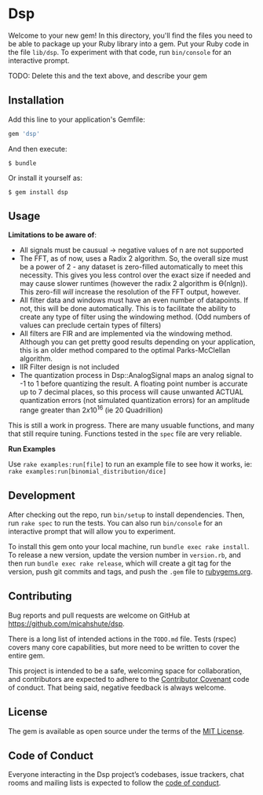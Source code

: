 # Dsp

Welcome to your new gem! In this directory, you'll find the files you need to be able to package up your Ruby library into a gem. Put your Ruby code in the file `lib/dsp`. To experiment with that code, run `bin/console` for an interactive prompt.

TODO: Delete this and the text above, and describe your gem

## Installation

Add this line to your application's Gemfile:

```ruby
gem 'dsp'
```

And then execute:

    $ bundle

Or install it yourself as:

    $ gem install dsp

## Usage


__Limitations to be aware of__:
 - All signals must be causual -> negative values of n are not supported
 - The FFT, as of now, uses a Radix 2 algorithm. So, the overall size must be a power of 2 - any dataset is zero-filled automatically to meet this necessity. This gives you less control over the exact size if needed and may cause slower runtimes (however the radix 2 algorithm is &#1012;(nlgn)). This zero-fill _will_ increase the resolution of the FFT output, however.
 - All filter data and windows must have an even number of datapoints. If not, this will be done automatically. This is to facilitate the ability to create any type of filter using the windowing method. (Odd numbers of values can preclude certain types of filters)
 - All filters are FIR and are implemented via the windowing method. Although you can get pretty good results depending on your application, this is an older method compared to the optimal Parks-McClellan algorithm.
 - IIR Filter design is not included
 - The quantization process in Dsp::AnalogSignal maps an analog signal to -1 to 1 before quantizing the result. A floating point number is accurate up to 7 decimal places, so this process will cause unwanted ACTUAL quantization errors (not simulated quantization errors) for an amplitude range greater than $2 x 10^16$ (ie 20 Quadrillion)

This is still a work in progress. There are many usuable functions, and many that still require tuning. Functions tested in the `spec` file are very reliable.



__Run Examples__

Use ```rake examples:run[file]``` to run an example file to see how it works, ie: ```rake examples:run[binomial_distribution/dice]```


## Development

After checking out the repo, run `bin/setup` to install dependencies. Then, run `rake spec` to run the tests. You can also run `bin/console` for an interactive prompt that will allow you to experiment.

To install this gem onto your local machine, run `bundle exec rake install`. To release a new version, update the version number in `version.rb`, and then run `bundle exec rake release`, which will create a git tag for the version, push git commits and tags, and push the `.gem` file to [rubygems.org](https://rubygems.org).

## Contributing

Bug reports and pull requests are welcome on GitHub at https://github.com/micahshute/dsp. 

There is a long list of intended actions in the `TODO.md` file. Tests (rspec) covers many core capabilities, but more need to be written to cover the entire gem.

This project is intended to be a safe, welcoming space for collaboration, and contributors are expected to adhere to the [Contributor Covenant](http://contributor-covenant.org) code of conduct. That being said, negative feedback is always welcome. 

## License

The gem is available as open source under the terms of the [MIT License](https://opensource.org/licenses/MIT).

## Code of Conduct

Everyone interacting in the Dsp project’s codebases, issue trackers, chat rooms and mailing lists is expected to follow the [code of conduct](https://github.com/[USERNAME]/dsp/blob/master/CODE_OF_CONDUCT.md).
